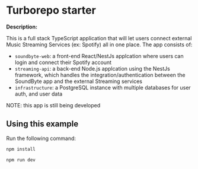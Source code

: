 # Turborepo starter

**Description:**

This is a full stack TypeScript application that will let users connect external Music Streaming Services (ex: Spotify) all in one place. The app consists of:

- `soundbyte-web`: a front-end React/NestJs applcation where users can login and connect their Spotify account
- `streaming-api`: a back-end Node.js applcation using the NestJs framework, which handles the integration/authentication between the SoundByte app and the external Streaming services
- `infrastructure`: a PostgreSQL instance with multiple databases for user auth, and user data

NOTE: this app is still being developed

## Using this example

Run the following command:

```sh
npm install

npm run dev
```
